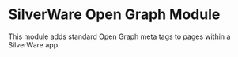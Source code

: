 # SilverWare Open Graph Module

This module adds standard Open Graph meta tags to pages within a SilverWare app.

